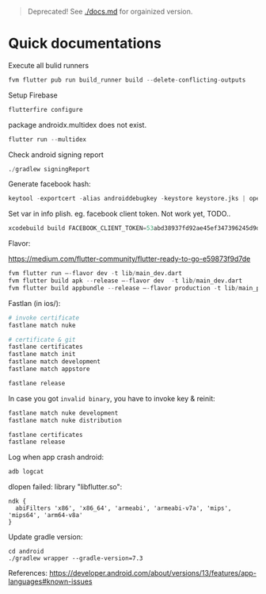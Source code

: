 > Deprecated!
> See [./docs.md](./docs.md) for orgainized version.

# Quick documentations

Execute all bulid runners
```s
fvm flutter pub run build_runner build --delete-conflicting-outputs
```

Setup Firebase
```s
flutterfire configure
```

package androidx.multidex does not exist.
```s
flutter run --multidex
```

Check android signing report
```s
./gradlew signingReport
```

Generate facebook hash:
```s
keytool -exportcert -alias androiddebugkey -keystore keystore.jks | openssl sha1 -binary | openssl base64
```

Set var in info plish. eg. facebook client token. Not work yet, TODO..
```s
xcodebuild build FACEBOOK_CLIENT_TOKEN=53abd38937fd92ae45ef347396245d9d -project ios/Runner.xcodeproj -target Runner -sdk iphonesimulator
```

Flavor:

https://medium.com/flutter-community/flutter-ready-to-go-e59873f9d7de
```s
fvm flutter run –-flavor dev -t lib/main_dev.dart
fvm flutter build apk --release –-flavor dev  -t lib/main_dev.dart
fvm flutter build appbundle --release –-flavor production -t lib/main_production.dart
```

Fastlan (in ios/):
```s
# invoke certificate
fastlane match nuke

# certificate & git
fastlane certificates
fastlane match init
fastlane match development
fastlane match appstore

fastlane release
```

In case you got `invalid binary`, you have to invoke key & reinit:
```s
fastlane match nuke development
fastlane match nuke distribution

fastlane certificates
fastlane release
```

Log when app crash android:
```s
adb logcat
```

dlopen failed: library "libflutter.so":
```
ndk {
  abiFilters 'x86', 'x86_64', 'armeabi', 'armeabi-v7a', 'mips', 'mips64', 'arm64-v8a'
}
```

Update gradle version:
```
cd android
./gradlew wrapper --gradle-version=7.3
```

References:
https://developer.android.com/about/versions/13/features/app-languages#known-issues